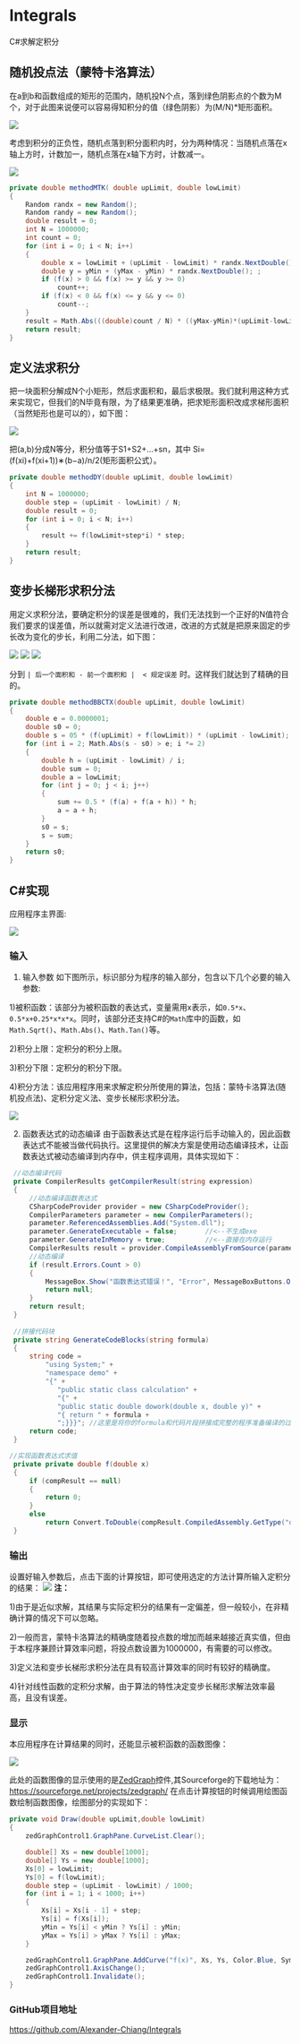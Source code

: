#  Integrals

C#求解定积分

## 随机投点法（蒙特卡洛算法）
在a到b和函数组成的矩形的范围内，随机投N个点，落到绿色阴影点的个数为M个，对于此图来说便可以容易得知积分的值（绿色阴影）为(M/N)*矩形面积。  

<img src="http://source.jiangyayu.cn/integrals/1.png" alter="蒙特卡洛算法原理" />  

考虑到积分的正负性，随机点落到积分面积内时，分为两种情况：当随机点落在x轴上方时，计数加一，随机点落在x轴下方时，计数减一。  

<img src="http://source.jiangyayu.cn/integrals/2.png" alter="蒙特卡洛算法原理" />  

```csharp
private double methodMTK( double upLimit, double lowLimit)
{
    Random randx = new Random();
    Random randy = new Random();
    double result = 0;
    int N = 1000000;  
    int count = 0;
    for (int i = 0; i < N; i++)
    {
        double x = lowLimit + (upLimit - lowLimit) * randx.NextDouble();
        double y = yMin + (yMax - yMin) * randx.NextDouble(); ;
        if (f(x) > 0 && f(x) >= y && y >= 0)
            count++;
        if (f(x) < 0 && f(x) <= y && y <= 0)
            count--;
    }
    result = Math.Abs(((double)count / N) * ((yMax-yMin)*(upLimit-lowLimit)));
    return result;
}
```  

## 定义法求积分
把一块面积分解成N个小矩形，然后求面积和，最后求极限。我们就利用这种方式来实现它，但我们的N毕竟有限，为了结果更准确，把求矩形面积改成求梯形面积（当然矩形也是可以的），如下图：

<img src="http://source.jiangyayu.cn/integrals/3.png" alter="定义法求解定积分" />

把(a,b)分成N等分，积分值等于S1+S2+...+sn，其中 Si=(f(xi)+f(xi+1))∗(b−a)/n/2(矩形面积公式）。

```csharp
private double methodDY(double upLimit, double lowLimit)
{
    int N = 1000000;
    double step = (upLimit - lowLimit) / N;
    double result = 0;
    for (int i = 0; i < N; i++)
    {
        result += f(lowLimit+step*i) * step;
    }
    return result;
}
```

## 变步长梯形求积分法
用定义求积分法，要确定积分的误差是很难的，我们无法找到一个正好的N值符合我们要求的误差值，所以就需对定义法进行改进，改进的方式就是把原来固定的步长改为变化的步长，利用二分法，如下图：

<img src="http://source.jiangyayu.cn/integrals/4.png" alter="变步长梯形求定积分" />
<img src="http://source.jiangyayu.cn/integrals/5.png" alter="变步长梯形求定积分" />
<img src="http://source.jiangyayu.cn/integrals/6.png" alter="变步长梯形求定积分" />

分到 `| 后一个面积和 - 前一个面积和 |  < 规定误差` 时。这样我们就达到了精确的目的。

```csharp
private double methodBBCTX(double upLimit, double lowLimit)
{ 
    double e = 0.0000001;
    double s0 = 0;
    double s = 05 * (f(upLimit) + f(lowLimit)) * (upLimit - lowLimit);
    for (int i = 2; Math.Abs(s - s0) > e; i *= 2)
    {
        double h = (upLimit - lowLimit) / i;
        double sum = 0;
        double a = lowLimit;
        for (int j = 0; j < i; j++)
        {
            sum += 0.5 * (f(a) + f(a + h)) * h;
            a = a + h;
        }
        s0 = s;
        s = sum;
    }
    return s0;
}
```

## C#实现
应用程序主界面:  

<img src="http://source.jiangyayu.cn/integrals/7.png" alter="窗体程序" />

### 输入
1. 输入参数
如下图所示，标识部分为程序的输入部分，包含以下几个必要的输入参数:  

1)被积函数：该部分为被积函数的表达式，变量需用x表示，如`0.5*x`、`0.5*x+0.25*x*x*x`。同时，该部分还支持C#的`Math`库中的函数，如`Math.Sqrt()`、`Math.Abs()`、`Math.Tan()`等。

2)积分上限：定积分的积分上限。

3)积分下限：定积分的积分下限。

4)积分方法：该应用程序用来求解定积分所使用的算法，包括：蒙特卡洛算法(随机投点法)、定积分定义法、变步长梯形求积分法。

<img src="http://source.jiangyayu.cn/integrals/8.png" alter="窗体程序" />

2. 函数表达式的动态编译
由于函数表达式是在程序运行后手动输入的，因此函数表达式不能被当做代码执行。这里提供的解决方案是使用动态编译技术，让函数表达式被动态编译到内存中，供主程序调用，具体实现如下：

```csharp
 //动态编译代码
 private CompilerResults getCompilerResult(string expression)
 {
     //动态编译函数表达式
     CSharpCodeProvider provider = new CSharpCodeProvider();
     CompilerParameters parameter = new CompilerParameters();
     parameter.ReferencedAssemblies.Add("System.dll");
     parameter.GenerateExecutable = false;       //<--不生成exe
     parameter.GenerateInMemory = true;          //<--直接在内存运行
     CompilerResults result = provider.CompileAssemblyFromSource(parameter, GenerateCodeBlocks(expression));
     //动态编译
     if (result.Errors.Count > 0)
     {
         MessageBox.Show("函数表达式错误！", "Error", MessageBoxButtons.OK);
         return null;
     }
     return result;
 }
 
 //拼接代码块
 private string GenerateCodeBlocks(string formula)
 {
     string code =
         "using System;" +
         "namespace demo" +
         "{" +
            "public static class calculation" +
            "{" +
            "public static double dowork(double x, double y)" +
            "{ return " + formula +
            ";}}}"; //这里是将你的formula和代码片段拼接成完整的程序准备编译的过程。
     return code;
 }

//实现函数表达式求值
 private private double f(double x)
 {
     if (compResult == null)
     {
         return 0;
     }
     else
         return Convert.ToDouble(compResult.CompiledAssembly.GetType("demo.calculation").GetMethod("dowork").Invoke(null, new object[] { x, 0 }));
 }
```

### 输出
设置好输入参数后，点击下面的计算按钮，即可使用选定的方法计算所输入定积分的结果：
<img src="http://source.jiangyayu.cn/integrals/9.png" alter="窗体程序" />
**注：**  

1)由于是近似求解，其结果与实际定积分的结果有一定偏差，但一般较小，在非精确计算的情况下可以忽略。

2)一般而言，蒙特卡洛算法的精确度随着投点数的增加而越来越接近真实值，但由于本程序兼顾计算效率问题，将投点数设置为1000000，有需要的可以修改。

3)定义法和变步长梯形求积分法在具有较高计算效率的同时有较好的精确度。

4)针对线性函数的定积分求解，由于算法的特性决定变步长梯形求解法效率最高，且没有误差。

### 显示
本应用程序在计算结果的同时，还能显示被积函数的函数图像：

<img src="http://source.jiangyayu.cn/integrals/10.png" alter="窗体程序" />

此处的函数图像的显示使用的是<a href="http://source.jiangyayu.cn/integrals/ZedGraph.dll">ZedGraph</a>控件,其Sourceforge的下载地址为：https://sourceforge.net/projects/zedgraph/
在点击计算按钮的时候调用绘图函数绘制函数图像，绘图部分的实现如下：

```csharp
private void Draw(double upLimit,double lowLimit)
{
    zedGraphControl1.GraphPane.CurveList.Clear();

    double[] Xs = new double[1000];
    double[] Ys = new double[1000];
    Xs[0] = lowLimit;
    Ys[0] = f(lowLimit);
    double step = (upLimit - lowLimit) / 1000;
    for (int i = 1; i < 1000; i++)
    {
        Xs[i] = Xs[i - 1] + step;
        Ys[i] = f(Xs[i]);
        yMin = Ys[i] < yMin ? Ys[i] : yMin;
        yMax = Ys[i] > yMax ? Ys[i] : yMax;
    }

    zedGraphControl1.GraphPane.AddCurve("f(x)", Xs, Ys, Color.Blue, SymbolType.None);
    zedGraphControl1.AxisChange();
    zedGraphControl1.Invalidate();
}
```

### GitHub项目地址
https://github.com/Alexander-Chiang/Integrals